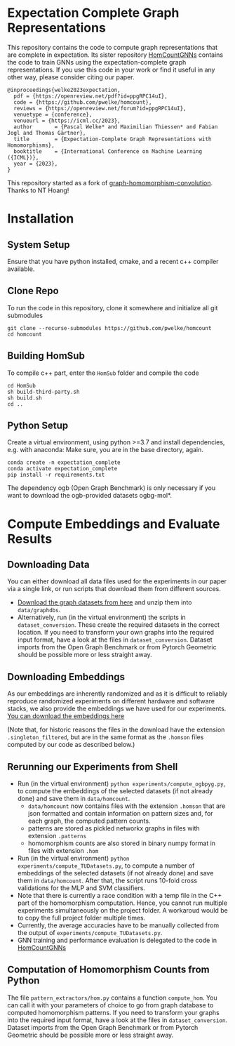 # Expectation Complete Graph Representations
This repository contains the code to compute graph representations that are complete in expectation. 
Its sister repository [HomCountGNNs](https://github.com/ocatias/HomCountGNNs) contains the code to train GNNs using the expectation-complete graph representations.
If you use this code in your work or find it useful in any other way, please consider citing our paper.

```
@inproceedings{welke2023expectation,
  pdf = {https://openreview.net/pdf?id=ppgRPC14uI},
  code = {https://github.com/pwelke/homcount},
  reviews = {https://openreview.net/forum?id=ppgRPC14uI},
  venuetype = {conference},
  venueurl = {https://icml.cc/2023},
  author       = {Pascal Welke* and Maximilian Thiessen* and Fabian Jogl and Thomas Gärtner},
  title        = {Expectation-Complete Graph Representations with Homomorphisms},
  booktitle    = {International Conference on Machine Learning ({ICML})},
  year = {2023},  
}
```

This repository started as a fork of [graph-homomorphism-convolution](https://github.com/gear/graph-homomorphism-network). Thanks to NT Hoang!


# Installation


## System Setup
Ensure that you have python installed, cmake, and a recent c++ compiler available.


## Clone Repo
To run the code in this repository, clone it somewhere and initialize all git submodules
```
git clone --recurse-submodules https://github.com/pwelke/homcount
cd homcount
```

## Building HomSub
To compile c++ part, enter the `HomSub` folder and compile the code

```
cd HomSub
sh build-third-party.sh
sh build.sh
cd ..
```

## Python Setup

Create a virtual environment, using python >=3.7 and install dependencies, e.g. with anaconda:
Make sure, you are in the base directory, again.

```
conda create -n expectation_complete
conda activate expectation_complete
pip install -r requirements.txt
```

The dependency ogb (Open Graph Benchmark) is only necessary if you want to download the ogb-provided datasets ogbg-mol*.


# Compute Embeddings and Evaluate Results

## Downloading Data
You can either download all data files used for the experiments in our paper via a single link, or run scripts that download them from different sources.

- [Download the graph datasets from here](https://owncloud.tuwien.ac.at/index.php/s/TJH1sipejpAOfdR/download) and unzip them into `data/graphdbs`.
- Alternatively, run (in the virtual environment) the scripts in `dataset_conversion`. These create the required datasets in the correct location. 
If you need to transform your own graphs into the required input format, have a look at the files in `dataset_conversion`. Dataset imports from the Open Graph Benchmark or from Pytorch Geometric should be possible more or less straight away. 


## Downloading Embeddings
As our embeddings are inherently randomized and as it is difficult to reliably reproduce randomized experiments on different hardware and software stacks, we also provide the embeddings we have used for our experiments. [You can download the embeddings here](https://owncloud.tuwien.ac.at/index.php/s/ok2VdgS7qTJXd0i/download)

(Note that, for historic reasons the files in the download have the extension `.singleton_filtered`, but are in the same format as the `.homson` files computed by our code as described below.)


## Rerunning our Experiments from Shell
- Run (in the virtual environment) `python experiments/compute_ogbpyg.py`, to compute the embeddings of the selected datasets (if not already done) and save them in `data/homcount`.
    - `data/homcount` now contains files with the extension `.homson` that are json formatted and contain information on pattern sizes and, for each graph, the computed pattern counts. 
    - patterns are stored as pickled networkx graphs in files with extension `.patterns`
    - homomorphism counts are also stored in binary numpy format in files with extension `.hom`
- Run (in the virtual environment) `python experiments/compute_TUDatasets.py`, to compute a number of embeddings of the selected datasets (if not already done) and save them in `data/homcount`. After that, the script runs 10-fold cross validations for the MLP and SVM classifiers. 
- Note that there is currently a race condition with a temp file in the C++ part of the homomorphism computation. Hence, you cannot run multiple experiments simultaneously on the project folder. A workaroud would be to copy the full project folder multiple times.
- Currently, the average accuracies have to be manually collected from the output of `experiments/compute_TUDatasets.py`.
- GNN training and performance evaluation is delegated to the code in [HomCountGNNs](https://github.com/ocatias/HomCountGNNs)


## Computation of Homomorphism Counts from Python
The file `pattern_extractors/hom.py` contains a function `compute_hom`. You can call it with your parameters of choice to go from graph database to computed homomorphism patterns.
If you need to transform your graphs into the required input format, have a look at the files in `dataset_conversion`. Dataset imports from the Open Graph Benchmark or from Pytorch Geometric should be possible more or less straight away. 



